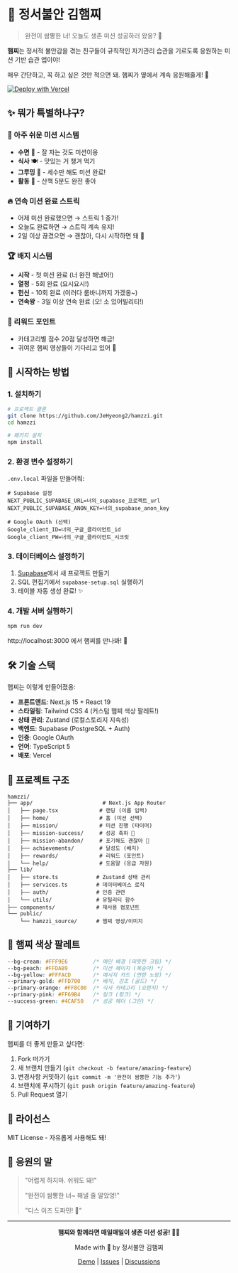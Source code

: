 # 🐹 정서불안 김햄찌

> 완전이 쌈뽕한 너! 오늘도 생존 미션 성공하러 왔옹? 🚀

**햄찌**는 정서적 불안감을 겪는 친구들이 규칙적인 자기관리 습관을 기르도록 응원하는 미션 기반 습관 앱이야!

매우 간단하고, 꼭 하고 싶은 것만 적으면 돼. 햄찌가 옆에서 계속 응원해줄게! 💚

[![Deploy with Vercel](https://vercel.com/button)](https://vercel.com/new/clone?repository-url=https://github.com/JeHyeong2/hamzzi)

## ✨ 뭐가 특별하냐구?

### 🎯 아주 쉬운 미션 시스템
- **수면** 🌙 - 잘 자는 것도 미션이옹
- **식사** 🍽️ - 맛있는 거 챙겨 먹기
- **그루밍** 🚿 - 세수만 해도 미션 완료!
- **활동** 🏃 - 산책 5분도 완전 좋아

### 🔥 연속 미션 완료 스트릭
- 어제 미션 완료했으면 → 스트릭 1 증가!
- 오늘도 완료하면 → 스트릭 계속 유지!
- 2일 이상 끊겼으면 → 괜찮아, 다시 시작하면 돼 💪

### 🏆 배지 시스템
- **시작** - 첫 미션 완료 (너 완전 해냈어!)
- **열정** - 5회 완료 (요시요시!)
- **헌신** - 10회 완료 (이러다 룸바니까지 가겠옹~)
- **연속왕** - 3일 이상 연속 완료 (오! 소 있어빌리티!)

### 🎁 리워드 포인트
- 카테고리별 점수 20점 달성하면 해금!
- 귀여운 햄찌 영상들이 기다리고 있어 🐹

## 🚀 시작하는 방법

### 1. 설치하기
```bash
# 프로젝트 클론
git clone https://github.com/JeHyeong2/hamzzi.git
cd hamzzi

# 패키지 설치
npm install
```

### 2. 환경 변수 설정하기
`.env.local` 파일을 만들어줘:

```env
# Supabase 설정
NEXT_PUBLIC_SUPABASE_URL=너의_supabase_프로젝트_url
NEXT_PUBLIC_SUPABASE_ANON_KEY=너의_supabase_anon_key

# Google OAuth (선택)
Google_client_ID=너의_구글_클라이언트_id
Google_client_PW=너의_구글_클라이언트_시크릿
```

### 3. 데이터베이스 설정하기
1. [Supabase](https://supabase.com)에서 새 프로젝트 만들기
2. SQL 편집기에서 `supabase-setup.sql` 실행하기
3. 테이블 자동 생성 완료! ✨

### 4. 개발 서버 실행하기
```bash
npm run dev
```

http://localhost:3000 에서 햄찌를 만나봐! 🎉

## 🛠️ 기술 스택

햄찌는 이렇게 만들어졌옹:

- **프론트엔드**: Next.js 15 + React 19
- **스타일링**: Tailwind CSS 4 (커스텀 햄찌 색상 팔레트!)
- **상태 관리**: Zustand (로컬스토리지 지속성)
- **백엔드**: Supabase (PostgreSQL + Auth)
- **인증**: Google OAuth
- **언어**: TypeScript 5
- **배포**: Vercel

## 📁 프로젝트 구조

```
hamzzi/
├── app/                      # Next.js App Router
│   ├── page.tsx             # 랜딩 (이름 입력)
│   ├── home/                # 홈 (미션 선택)
│   ├── mission/             # 미션 진행 (타이머)
│   ├── mission-success/     # 성공 축하 🎉
│   ├── mission-abandon/     # 포기해도 괜찮아 💚
│   ├── achievements/        # 달성도 (배지)
│   ├── rewards/             # 리워드 (포인트)
│   └── help/                # 도움말 (응급 자원)
├── lib/
│   ├── store.ts            # Zustand 상태 관리
│   ├── services.ts         # 데이터베이스 로직
│   ├── auth/               # 인증 관련
│   └── utils/              # 유틸리티 함수
├── components/             # 재사용 컴포넌트
└── public/
    └── hamzzi_source/      # 햄찌 영상/이미지
```

## 🎨 햄찌 색상 팔레트

```css
--bg-cream: #FFF9E6        /* 메인 배경 (따뜻한 크림) */
--bg-peach: #FFDAB9        /* 미션 페이지 (복숭아) */
--bg-yellow: #FFFACD       /* 메시지 카드 (연한 노랑) */
--primary-gold: #FFD700    /* 배지, 강조 (골드) */
--primary-orange: #FF8C00  /* 식사 카테고리 (오렌지) */
--primary-pink: #FF69B4    /* 링크 (핑크) */
--success-green: #4CAF50   /* 성공 헤더 (그린) */
```

## 🤝 기여하기

햄찌를 더 좋게 만들고 싶다면:

1. Fork 떠가기
2. 새 브랜치 만들기 (`git checkout -b feature/amazing-feature`)
3. 변경사항 커밋하기 (`git commit -m '완전이 쌈뽕한 기능 추가'`)
4. 브랜치에 푸시하기 (`git push origin feature/amazing-feature`)
5. Pull Request 열기

## 📝 라이선스

MIT License - 자유롭게 사용해도 돼!

## 💚 응원의 말

> "어렵게 하지마. 쉬워도 돼!"
>
> "완전이 쌈뽕한 너~ 해낼 줄 알았엉!"
>
> "디스 이즈 도파민! 🎉"

---

<div align="center">

**햄찌와 함께라면 매일매일이 생존 미션 성공! 🐹✨**

Made with 💚 by 정서불안 김햄찌

[Demo](https://hamzzi.vercel.app) | [Issues](https://github.com/JeHyeong2/hamzzi/issues) | [Discussions](https://github.com/JeHyeong2/hamzzi/discussions)

</div>
